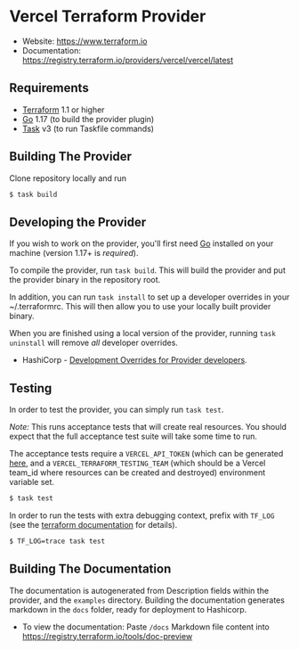 # Vercel Terraform Provider

- Website: https://www.terraform.io
- Documentation: https://registry.terraform.io/providers/vercel/vercel/latest

## Requirements

- [Terraform](https://www.terraform.io/downloads.html) 1.1 or higher
- [Go](https://golang.org/doc/install) 1.17 (to build the provider plugin)
- [Task](https://taskfile.dev) v3 (to run Taskfile commands)

## Building The Provider

Clone repository locally and run

```sh
$ task build
```

## Developing the Provider

If you wish to work on the provider, you'll first need [Go](http://www.golang.org) installed on your machine (version 1.17+ is _required_).

To compile the provider, run `task build`. This will build the provider and put the provider binary in the repository root.

In addition, you can run `task install` to set up a developer overrides in your ~/.terraformrc. This will then allow you
to use your locally built provider binary.

When you are finished using a local version of the provider, running `task uninstall` will remove _all_ developer
overrides.

- HashiCorp - [Development Overrides for Provider developers](https://www.terraform.io/docs/cli/config/config-file.html#development-overrides-for-provider-developers).

## Testing

In order to test the provider, you can simply run `task test`.

_Note:_ This runs acceptance tests that will create real resources. You should expect that the full acceptance test suite will take some time to run.

The acceptance tests require a `VERCEL_API_TOKEN` (which can be generated [here](https://vercel.com/account/tokens), and
a `VERCEL_TERRAFORM_TESTING_TEAM` (which should be a Vercel team_id where resources can be created and destroyed)
environment variable set.

```sh
$ task test
```

In order to run the tests with extra debugging context, prefix with `TF_LOG` (see the [terraform documentation](https://www.terraform.io/docs/internals/debugging.html) for details).

```sh
$ TF_LOG=trace task test
```

## Building The Documentation

The documentation is autogenerated from Description fields within the provider, and the `examples` directory.
Building the documentation generates markdown in the `docs` folder, ready for deployment to Hashicorp.

- To view the documentation:
  Paste `/docs` Markdown file content into https://registry.terraform.io/tools/doc-preview
